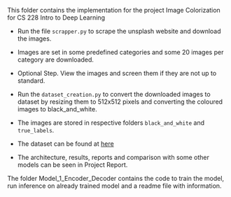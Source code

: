 This folder contains the implementation for the project Image Colorization for CS 228 Intro to Deep Learning

- Run the file `scrapper.py` to scrape the unsplash website and download the images. 
- Images are set in some predefined categories and some 20 images per category are downloaded.
- Optional Step. View the images and screen them if they are not up to standard.

- Run the `dataset_creation.py` to convert the downloaded images to dataset by resizing them to 512x512 pixels and converting the coloured images to black_and_white.
- The images are stored in respective folders `black_and_white` and `true_labels`.
- The dataset can be found at [here](https://d1u36hdvoy9y69.cloudfront.net/cs-228-intro-to-dl/Project/dataset.zip)
- The architecture, results, reports and comparison with some other models can be seen in Project Report.

The folder Model_1_Encoder_Decoder contains the code to train the model, run inference on already trained model and a readme file with information.        
